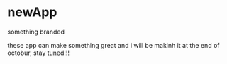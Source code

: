 # newApp
something branded

these app can make something great and i will be makinh it at the end of octobur, stay tuned!!!
